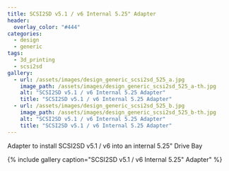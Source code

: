 ```yaml
---
title: SCSI2SD v5.1 / v6 Internal 5.25" Adapter
header:
  overlay_color: "#444"
categories:
  - design
  - generic
tags:
  - 3d_printing
  - scsi2sd
gallery:
  - url: /assets/images/design_generic_scsi2sd_525_a.jpg
    image_path: /assets/images/design_generic_scsi2sd_525_a-th.jpg
    alt: "SCSI2SD v5.1 / v6 Internal 5.25 Adapter"
    title: "SCSI2SD v5.1 / v6 Internal 5.25 Adapter"
  - url: /assets/images/design_generic_scsi2sd_525_b.jpg
    image_path: /assets/images/design_generic_scsi2sd_525_b-th.jpg
    alt: "SCSI2SD v5.1 / v6 Internal 5.25 Adapter"
    title: "SCSI2SD v5.1 / v6 Internal 5.25 Adapter"
---
```


Adapter to install SCSI2SD v5.1 / v6 into an internal 5.25" Drive Bay

{% include gallery caption="SCSI2SD v5.1 / v6 Internal 5.25\" Adapter" %}